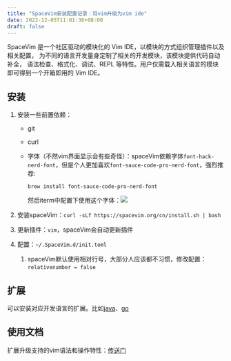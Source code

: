 ```yaml
---
title: "SpaceVim安装配置记录：将vim升级为vim ide"
date: 2022-12-05T11:01:36+08:00
draft: false
---
```


SpaceVim 是一个社区驱动的模块化的 Vim IDE，以模块的方式组织管理插件以及相关配置， 为不同的语言开发量身定制了相关的开发模块，该模块提供代码自动补全， 语法检查、格式化、调试、REPL 等特性。用户仅需载入相关语言的模块即可得到一个开箱即用的 Vim IDE。

<!--more-->


## 安装

1. 安装一些前置依赖：

   * git

   * curl

   * 字体（不然vim界面显示会有些奇怪）：spaceVim依赖字体`font-hack-nerd-font`，但是个人更加喜欢`font-sauce-code-pro-nerd-font`，强烈推荐:

     ```shell
     brew install font-sauce-code-pro-nerd-font
     ```

     然后iterm中配置下使用这个字体：![](/images/spacevim-iterm.jpeg)

2. 安装spaceVim：`curl -sLf https://spacevim.org/cn/install.sh | bash`

3. 更新插件：`vim`，spaceVim会自动更新插件
4. 配置：`~/.SpaceVim.d/init.toml`
   1. spaceVim默认使用相对行号，大部分人应该都不习惯，修改配置：`relativenumber = false`

## 扩展

可以安装对应开发语言的扩展。比如[java](https://spacevim.org/cn/use-vim-as-a-java-ide/)、[go](https://spacevim.org/cn/use-vim-as-a-go-ide/)

## 使用文档

扩展升级支持的vim语法和操作特性：[传送门](https://spacevim.org/cn/documentation/)